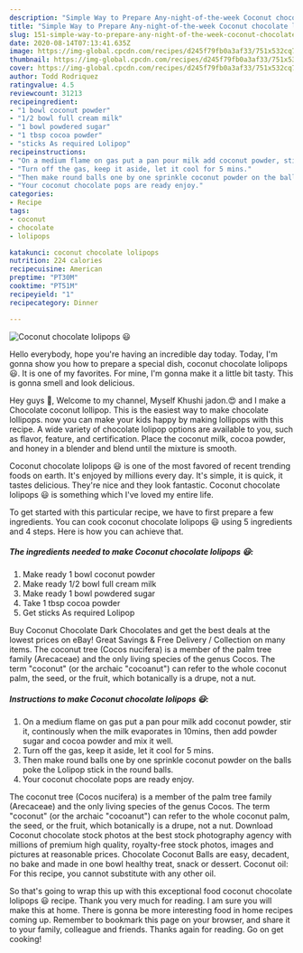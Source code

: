 ```yaml
---
description: "Simple Way to Prepare Any-night-of-the-week Coconut chocolate lolipops 😃"
title: "Simple Way to Prepare Any-night-of-the-week Coconut chocolate lolipops 😃"
slug: 151-simple-way-to-prepare-any-night-of-the-week-coconut-chocolate-lolipops
date: 2020-08-14T07:13:41.635Z
image: https://img-global.cpcdn.com/recipes/d245f79fb0a3af33/751x532cq70/coconut-chocolate-lolipops-😃-recipe-main-photo.jpg
thumbnail: https://img-global.cpcdn.com/recipes/d245f79fb0a3af33/751x532cq70/coconut-chocolate-lolipops-😃-recipe-main-photo.jpg
cover: https://img-global.cpcdn.com/recipes/d245f79fb0a3af33/751x532cq70/coconut-chocolate-lolipops-😃-recipe-main-photo.jpg
author: Todd Rodriquez
ratingvalue: 4.5
reviewcount: 31213
recipeingredient:
- "1 bowl coconut powder"
- "1/2 bowl full cream milk"
- "1 bowl powdered sugar"
- "1 tbsp cocoa powder"
- "sticks As required Lolipop"
recipeinstructions:
- "On a medium flame on gas put a pan pour milk add coconut powder, stir it, continously when the milk evaporates in 10mins, then add powder sugar and cocoa powder and mix it well."
- "Turn off the gas, keep it aside, let it cool for 5 mins."
- "Then make round balls one by one sprinkle coconut powder on the balls poke the Lolipop stick in the round balls."
- "Your coconut chocolate pops are ready enjoy."
categories:
- Recipe
tags:
- coconut
- chocolate
- lolipops

katakunci: coconut chocolate lolipops 
nutrition: 224 calories
recipecuisine: American
preptime: "PT30M"
cooktime: "PT51M"
recipeyield: "1"
recipecategory: Dinner

---
```



![Coconut chocolate lolipops 😃](https://img-global.cpcdn.com/recipes/d245f79fb0a3af33/751x532cq70/coconut-chocolate-lolipops-😃-recipe-main-photo.jpg)

Hello everybody, hope you're having an incredible day today. Today, I'm gonna show you how to prepare a special dish, coconut chocolate lolipops 😃. It is one of my favorites. For mine, I'm gonna make it a little bit tasty. This is gonna smell and look delicious.

Hey guys 🤗, Welcome to my channel, Myself Khushi jadon.😍 and I make a Chocolate coconut lollipop. This is the easiest way to make chocolate lollipops. now you can make your kids happy by making lollipops with this recipe. A wide variety of chocolate lolipop options are available to you, such as flavor, feature, and certification. Place the coconut milk, cocoa powder, and honey in a blender and blend until the mixture is smooth.

Coconut chocolate lolipops 😃 is one of the most favored of recent trending foods on earth. It's enjoyed by millions every day. It's simple, it is quick, it tastes delicious. They're nice and they look fantastic. Coconut chocolate lolipops 😃 is something which I've loved my entire life.


To get started with this particular recipe, we have to first prepare a few ingredients. You can cook coconut chocolate lolipops 😃 using 5 ingredients and 4 steps. Here is how you can achieve that.

<!--inarticleads1-->

##### The ingredients needed to make Coconut chocolate lolipops 😃:

1. Make ready 1 bowl coconut powder
1. Make ready 1/2 bowl full cream milk
1. Make ready 1 bowl powdered sugar
1. Take 1 tbsp cocoa powder
1. Get sticks As required Lolipop


Buy Coconut Chocolate Dark Chocolates and get the best deals at the lowest prices on eBay! Great Savings &amp; Free Delivery / Collection on many items. The coconut tree (Cocos nucifera) is a member of the palm tree family (Arecaceae) and the only living species of the genus Cocos. The term &#34;coconut&#34; (or the archaic &#34;cocoanut&#34;) can refer to the whole coconut palm, the seed, or the fruit, which botanically is a drupe, not a nut. 

<!--inarticleads2-->

##### Instructions to make Coconut chocolate lolipops 😃:

1. On a medium flame on gas put a pan pour milk add coconut powder, stir it, continously when the milk evaporates in 10mins, then add powder sugar and cocoa powder and mix it well.
1. Turn off the gas, keep it aside, let it cool for 5 mins.
1. Then make round balls one by one sprinkle coconut powder on the balls poke the Lolipop stick in the round balls.
1. Your coconut chocolate pops are ready enjoy.


The coconut tree (Cocos nucifera) is a member of the palm tree family (Arecaceae) and the only living species of the genus Cocos. The term &#34;coconut&#34; (or the archaic &#34;cocoanut&#34;) can refer to the whole coconut palm, the seed, or the fruit, which botanically is a drupe, not a nut. Download Coconut chocolate stock photos at the best stock photography agency with millions of premium high quality, royalty-free stock photos, images and pictures at reasonable prices. Chocolate Coconut Balls are easy, decadent, no bake and made in one bowl healthy treat, snack or dessert. Coconut oil: For this recipe, you cannot substitute with any other oil. 

So that's going to wrap this up with this exceptional food coconut chocolate lolipops 😃 recipe. Thank you very much for reading. I am sure you will make this at home. There is gonna be more interesting food in home recipes coming up. Remember to bookmark this page on your browser, and share it to your family, colleague and friends. Thanks again for reading. Go on get cooking!

